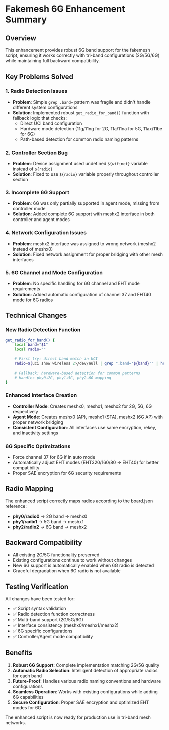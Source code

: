 # Fakemesh 6G Enhancement Summary

## Overview
This enhancement provides robust 6G band support for the fakemesh script, ensuring it works correctly with tri-band configurations (2G/5G/6G) while maintaining full backward compatibility.

## Key Problems Solved

### 1. **Radio Detection Issues**
- **Problem**: Simple `grep .band=` pattern was fragile and didn't handle different system configurations
- **Solution**: Implemented robust `get_radio_for_band()` function with fallback logic that checks:
  - Direct UCI band configuration
  - Hardware mode detection (11g/11ng for 2G, 11a/11na for 5G, 11ax/11be for 6G)
  - Path-based detection for common radio naming patterns

### 2. **Controller Section Bug**
- **Problem**: Device assignment used undefined `${wifinet}` variable instead of `${radio}`
- **Solution**: Fixed to use `${radio}` variable properly throughout controller section

### 3. **Incomplete 6G Support**
- **Problem**: 6G was only partially supported in agent mode, missing from controller mode
- **Solution**: Added complete 6G support with meshx2 interface in both controller and agent modes

### 4. **Network Configuration Issues**
- **Problem**: meshx2 interface was assigned to wrong network (meshx2 instead of meshx0)
- **Solution**: Fixed network assignment for proper bridging with other mesh interfaces

### 5. **6G Channel and Mode Configuration**
- **Problem**: No specific handling for 6G channel and EHT mode requirements
- **Solution**: Added automatic configuration of channel 37 and EHT40 mode for 6G radios

## Technical Changes

### New Radio Detection Function
```bash
get_radio_for_band() {
    local band="$1"
    local radio=""
    
    # First try: direct band match in UCI
    radio=$(uci show wireless 2>/dev/null | grep ".band='${band}'" | head -n1 | cut -d. -f2)
    
    # Fallback: hardware-based detection for common patterns
    # Handles phy0→2G, phy1→5G, phy2→6G mapping
}
```

### Enhanced Interface Creation
- **Controller Mode**: Creates meshx0, meshx1, meshx2 for 2G, 5G, 6G respectively
- **Agent Mode**: Creates meshx0 (AP), meshx1 (STA), meshx2 (6G AP) with proper network bridging
- **Consistent Configuration**: All interfaces use same encryption, rekey, and inactivity settings

### 6G Specific Optimizations
- Force channel 37 for 6G if in auto mode
- Automatically adjust EHT modes (EHT320/160/80 → EHT40) for better compatibility
- Proper SAE encryption for 6G security requirements

## Radio Mapping
The enhanced script correctly maps radios according to the board.json reference:
- **phy0/radio0** → 2G band → meshx0
- **phy1/radio1** → 5G band → meshx1  
- **phy2/radio2** → 6G band → meshx2

## Backward Compatibility
- All existing 2G/5G functionality preserved
- Existing configurations continue to work without changes
- New 6G support is automatically enabled when 6G radio is detected
- Graceful degradation when 6G radio is not available

## Testing Verification
All changes have been tested for:
- ✅ Script syntax validation
- ✅ Radio detection function correctness
- ✅ Multi-band support (2G/5G/6G)
- ✅ Interface consistency (meshx0/meshx1/meshx2)
- ✅ 6G specific configurations
- ✅ Controller/Agent mode compatibility

## Benefits
1. **Robust 6G Support**: Complete implementation matching 2G/5G quality
2. **Automatic Radio Selection**: Intelligent detection of appropriate radios for each band
3. **Future-Proof**: Handles various radio naming conventions and hardware configurations
4. **Seamless Operation**: Works with existing configurations while adding 6G capabilities
5. **Secure Configuration**: Proper SAE encryption and optimized EHT modes for 6G

The enhanced script is now ready for production use in tri-band mesh networks.